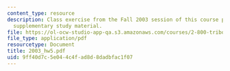 ```yaml
---
content_type: resource
description: Class exercise from the Fall 2003 session of this course provided as
  supplementary study material.
file: https://ol-ocw-studio-app-qa.s3.amazonaws.com/courses/2-800-tribology-fall-2004/9ff40d7c5e044c4fad8d8dadbfac1f07_2003_hw5.pdf
file_type: application/pdf
resourcetype: Document
title: 2003_hw5.pdf
uid: 9ff40d7c-5e04-4c4f-ad8d-8dadbfac1f07
---
```


